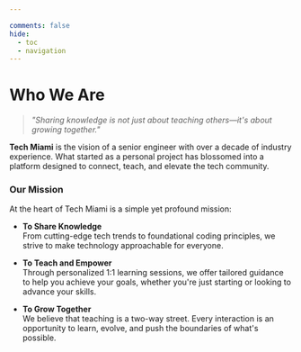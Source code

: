 ```yaml
---

comments: false
hide: 
  - toc 
  - navigation
---
```


# Who We Are

> _"Sharing knowledge is not just about teaching others—it's about growing together."_  

**Tech Miami** is the vision of a senior engineer with over a decade of industry experience. What started as a personal project has blossomed into a platform designed to connect, teach, and elevate the tech community.  

### **Our Mission**  

At the heart of Tech Miami is a simple yet profound mission: 

- **To Share Knowledge**  
  From cutting-edge tech trends to foundational coding principles, we strive to make technology approachable for everyone.  

- **To Teach and Empower**  
  Through personalized 1:1 learning sessions, we offer tailored guidance to help you achieve your goals, whether you're just starting or looking to advance your skills.  

- **To Grow Together**  
  We believe that teaching is a two-way street. Every interaction is an opportunity to learn, evolve, and push the boundaries of what's possible. 